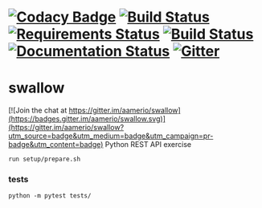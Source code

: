 [![Codacy Badge](https://api.codacy.com/project/badge/Grade/f6c5a52bae9d41c79af12e5b5cd1ba85)](https://www.codacy.com/app/alberto-amerio/swallow?utm_source=github.com&utm_medium=referral&utm_content=aamerio/swallow&utm_campaign=badger)
[![Build Status](https://app.snap-ci.com/aamerio/swallow/branch/devel/build_image)](https://app.snap-ci.com/aamerio/swallow/branch/devel)
[![Requirements Status](https://requires.io/github/aamerio/swallow/requirements.svg?branch=devel)](https://requires.io/github/aamerio/swallow/requirements/?branch=devel)
[![Build Status](https://travis-ci.org/aamerio/swallow.svg?branch=devel)](https://travis-ci.org/aamerio/swallow)
[![Documentation Status](https://readthedocs.org/projects/swallow/badge/?version=latest)](http://swallow.readthedocs.io/en/latest/?badge=latest)
[![Gitter](https://badges.gitter.im/aamerio/swallow.svg)](https://gitter.im/aamerio/swallow?utm_source=badge&utm_medium=badge&utm_campaign=pr-badge&utm_content=badge)  
=============
# swallow

[![Join the chat at https://gitter.im/aamerio/swallow](https://badges.gitter.im/aamerio/swallow.svg)](https://gitter.im/aamerio/swallow?utm_source=badge&utm_medium=badge&utm_campaign=pr-badge&utm_content=badge)
Python REST API exercise
```
run setup/prepare.sh 
```


### tests
```
python -m pytest tests/
```